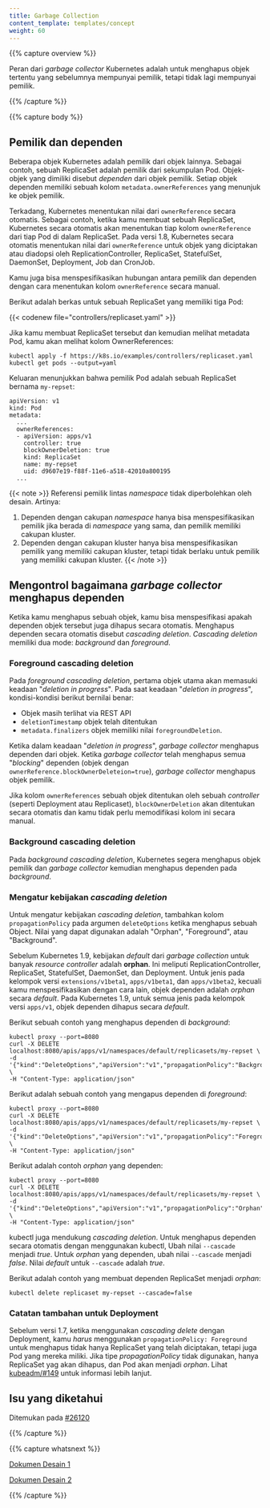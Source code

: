 ```yaml
---
title: Garbage Collection
content_template: templates/concept
weight: 60
---
```


{{% capture overview %}}

Peran dari _garbage collector_ Kubernetes adalah untuk menghapus objek tertentu yang sebelumnya mempunyai pemilik, tetapi tidak lagi mempunyai pemilik.

{{% /capture %}}

{{% capture body %}}

## Pemilik dan dependen

Beberapa objek Kubernetes adalah pemilik dari objek lainnya. Sebagai contoh, sebuah ReplicaSet adalah pemilik dari sekumpulan Pod. Objek-objek yang dimiliki disebut *dependen* dari objek pemilik. Setiap objek dependen memiliki sebuah kolom `metadata.ownerReferences` yang menunjuk ke objek pemilik.

Terkadang, Kubernetes menentukan nilai dari `ownerReference` secara otomatis. Sebagai contoh, ketika kamu membuat sebuah ReplicaSet, Kubernetes secara otomatis akan menentukan tiap kolom `ownerReference` dari tiap Pod di dalam ReplicaSet. Pada versi 1.8, Kubernetes secara otomatis menentukan nilai dari `ownerReference` untuk objek yang diciptakan atau diadopsi oleh ReplicationController, ReplicaSet, StatefulSet, DaemonSet, Deployment, Job dan CronJob.

Kamu juga bisa menspesifikasikan hubungan antara pemilik dan dependen dengan cara menentukan kolom `ownerReference` secara manual.

Berikut adalah berkas untuk sebuah ReplicaSet yang memiliki tiga Pod:

{{< codenew file="controllers/replicaset.yaml" >}}

Jika kamu membuat ReplicaSet tersebut dan kemudian melihat metadata Pod, kamu akan melihat kolom OwnerReferences:

```shell
kubectl apply -f https://k8s.io/examples/controllers/replicaset.yaml
kubectl get pods --output=yaml
```

Keluaran menunjukkan bahwa pemilik Pod adalah sebuah ReplicaSet bernama `my-repset`:

```shell
apiVersion: v1
kind: Pod
metadata:
  ...
  ownerReferences:
  - apiVersion: apps/v1
    controller: true
    blockOwnerDeletion: true
    kind: ReplicaSet
    name: my-repset
    uid: d9607e19-f88f-11e6-a518-42010a800195
  ...
```
{{< note >}}
Referensi pemilik lintas _namespace_ tidak diperbolehkan oleh desain. Artinya:
1) Dependen dengan cakupan _namespace_ hanya bisa menspesifikasikan pemilik jika berada di _namespace_ yang sama, dan pemilik memiliki cakupan kluster.
2) Dependen dengan cakupan kluster hanya bisa menspesifikasikan pemilik yang memiliki cakupan kluster, tetapi tidak berlaku untuk pemilik yang memiliki cakupan kluster.
{{< /note >}}

## Mengontrol bagaimana _garbage collector_ menghapus dependen

Ketika kamu menghapus sebuah objek, kamu bisa menspesifikasi apakah dependen objek tersebut juga dihapus secara otomatis. Menghapus dependen secara otomatis disebut _cascading deletion_. _Cascading deletion_ memiliki dua mode: _background_ dan _foreground_.



### Foreground cascading deletion

Pada *foreground cascading deletion*, pertama objek utama akan memasuki keadaan "_deletion in progress_". Pada saat keadaan "_deletion in progress_", kondisi-kondisi berikut bernilai benar:

 * Objek masih terlihat via REST API
 * `deletionTimestamp` objek telah ditentukan
 * `metadata.finalizers` objek memiliki nilai `foregroundDeletion`.

 Ketika dalam keadaan "_deletion in progress_", _garbage collector_ menghapus dependen dari objek. Ketika _garbage collector_ telah menghapus semua "_blocking_" dependen (objek dengan `ownerReference.blockOwnerDeleteion=true`), _garbage collector_ menghapus objek pemilik.

 Jika kolom `ownerReferences` sebuah objek ditentukan oleh sebuah _controller_ (seperti Deployment atau Replicaset), `blockOwnerDeletion` akan ditentukan secara otomatis dan kamu tidak perlu memodifikasi kolom ini secara manual.

### Background cascading deletion

 Pada *background cascading deletion*, Kubernetes segera menghapus objek pemilik dan _garbage collector_ kemudian menghapus dependen pada _background_.

### Mengatur kebijakan _cascading deletion_

 Untuk mengatur kebijakan _cascading deletion_, tambahkan kolom `propagationPolicy` pada argumen `deleteOptions` ketika menghapus sebuah Object. Nilai yang dapat digunakan adalah "Orphan", "Foreground", atau "Background".

 Sebelum Kubernetes 1.9, kebijakan _default_ dari _garbage collection_ untuk banyak _resource controller_ adalah **orphan**. Ini meliputi ReplicationController, ReplicaSet, StatefulSet, DaemonSet, dan Deployment. Untuk jenis pada kelompok versi `extensions/v1beta1`, `apps/v1beta1`, dan `apps/v1beta2`, kecuali kamu menspesifikasikan dengan cara lain, objek dependen adalah _orphan_ secara _default_. Pada Kubernetes 1.9, untuk semua jenis pada kelompok versi `apps/v1`, objek dependen dihapus secara _default_.

 Berikut sebuah contoh yang menghapus dependen di _background_:

```shell
kubectl proxy --port=8080
curl -X DELETE localhost:8080/apis/apps/v1/namespaces/default/replicasets/my-repset \
-d '{"kind":"DeleteOptions","apiVersion":"v1","propagationPolicy":"Background"}' \
-H "Content-Type: application/json"
```

Berikut adalah sebuah contoh yang mengapus dependen di _foreground_:

```shell
kubectl proxy --port=8080
curl -X DELETE localhost:8080/apis/apps/v1/namespaces/default/replicasets/my-repset \
-d '{"kind":"DeleteOptions","apiVersion":"v1","propagationPolicy":"Foreground"}' \
-H "Content-Type: application/json"
```

Berikut adalah contoh _orphan_ yang dependen:

```shell
kubectl proxy --port=8080
curl -X DELETE localhost:8080/apis/apps/v1/namespaces/default/replicasets/my-repset \
-d '{"kind":"DeleteOptions","apiVersion":"v1","propagationPolicy":"Orphan"}' \
-H "Content-Type: application/json"
```

kubectl juga mendukung _cascading deletion_. Untuk menghapus dependen secara otomatis dengan menggunakan kubectl, Ubah nilai `--cascade` menjadi _true_. Untuk _orphan_ yang dependen, ubah nilai `--cascade` menjadi _false_. Nilai _default_ untuk `--cascade` adalah _true_.

Berikut adalah contoh yang membuat dependen ReplicaSet menjadi _orphan_:

```shell
kubectl delete replicaset my-repset --cascade=false
```

### Catatan tambahan untuk Deployment

Sebelum versi 1.7, ketika menggunakan _cascading delete_ dengan Deployment, kamu *harus* menggunakan `propagationPolicy: Foreground` untuk menghapus tidak hanya ReplicaSet yang telah diciptakan, tetapi juga Pod yang mereka miliki. Jika tipe _propagationPolicy_ tidak digunakan, hanya ReplicaSet yag akan dihapus, dan Pod akan menjadi _orphan_. Lihat [kubeadm/#149](https://github.com/kubernetes/kubeadm/issues/149#issuecomment-284766613) untuk informasi lebih lanjut.

## Isu yang diketahui

Ditemukan pada [#26120](https://github.com/kubernetes/kubernetes/issues/26120)

{{% /capture %}}

{{% capture whatsnext %}}

[Dokumen Desain 1](https://git.k8s.io/community/contributors/design-proposals/api-machinery/garbage-collection.md)

[Dokumen Desain 2](https://git.k8s.io/community/contributors/design-proposals/api-machinery/synchronous-garbage-collection.md)

{{% /capture %}}
